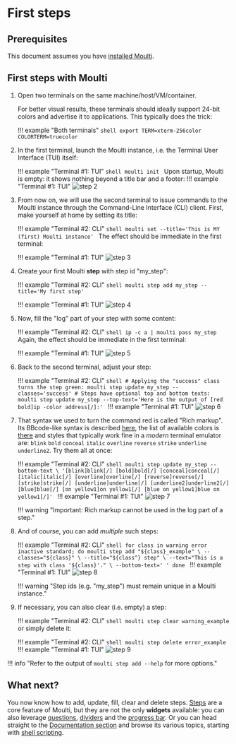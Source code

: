 # First steps

## Prerequisites

This document assumes you have [installed Moulti](install.md).

## First steps with Moulti

1. Open two terminals on the same machine/host/VM/container.

    For better visual results, these terminals should ideally support 24-bit colors and advertise it to applications.
    This typically does the trick:

    !!! example "Both terminals"
        ```shell
        export TERM=xterm-256color COLORTERM=truecolor
        ```

2. In the first terminal, launch the Moulti instance, i.e. the Terminal User Interface (TUI) itself:

    !!! example "Terminal #1: TUI"
        ```shell
        moulti init
        ```
    Upon startup, Moulti is empty: it shows nothing beyond a title bar and a footer:
    !!! example "Terminal #1: TUI"
        ![step 2](assets/images/first-steps-1.svg)

3. From now on, we will use the second terminal to issue commands to the Moulti instance through the Command-Line Interface (CLI) client.
   First, make yourself at home by setting its title:

    !!! example "Terminal #2: CLI"
        ```shell
        moulti set --title='This is MY (first) Moulti instance'
        ```
   The effect should be immediate in the first terminal:

    !!! example "Terminal #1: TUI"
        ![step 3](assets/images/first-steps-2.svg)

4. Create your first Moulti **step** with step id "my_step":

    !!! example "Terminal #2: CLI"
        ```shell
        moulti step add my_step --title='My first step'
        ```

    !!! example "Terminal #1: TUI"
        ![step 4](assets/images/first-steps-3.svg)

5. Now, fill the "log" part of your step with some content:

    !!! example "Terminal #2: CLI"
        ```shell
        ip -c a | moulti pass my_step
        ```
    Again, the effect should be immediate in the first terminal:

    !!! example "Terminal #1: TUI"
        ![step 5](assets/images/first-steps-4.svg)

6. Back to the second terminal, adjust your step:

    !!! example "Terminal #2: CLI"
        ```shell
        # Applying the "success" class turns the step green:
        moulti step update my_step --classes='success'
        # Steps have optional top and bottom texts:
        moulti step update my_step --top-text='Here is the output of [red bold]ip -color address[/]:'
        ```
    !!! example "Terminal #1: TUI"
        ![step 6](assets/images/first-steps-5.svg)

7. That syntax we used to turn the command red is called "Rich markup".
    Its BBcode-like syntax is described [here](https://rich.readthedocs.io/en/stable/markup.html#syntax), the list of available colors is [there](https://rich.readthedocs.io/en/stable/appendix/colors.html#appendix-colors) and styles that typically work fine in a *modern* terminal emulator are: `blink` `bold` `conceal` `italic` `overline` `reverse` `strike` `underline` `underline2`.
    Try them all at once:

    !!! example "Terminal #2: CLI"
         ```shell
         moulti step update my_step --bottom-text \
             '[blink]blink[/] [bold]bold[/] [conceal]conceal[/] [italic]italic[/] [overline]overline[/] [reverse]reverse[/] [strike]strike[/] [underline]underline[/] [underline2]underline2[/] [blue]blue[/] [on yellow1]on yellow1[/] [blue on yellow1]blue on yellow1[/]'
         ```
    !!! example "Terminal #1: TUI"
        ![step 7](assets/images/first-steps-6.svg)

    !!! warning "Important: Rich markup cannot be used in the log part of a step."

8. And of course, you can add *multiple* such steps:

    !!! example "Terminal #2: CLI"
         ```shell
         for class in warning error inactive standard; do
             moulti step add "${class}_example" \
                 --classes="${class}" \
                 --title="${class^} step" \
                 --text="This is a step with class '${class}'." \
                 --bottom-text=' '
         done
         ```
    !!! example "Terminal #1: TUI"
        ![step 8](assets/images/first-steps-7.svg)

    !!! warning "Step ids (e.g. "my_step") must remain unique in a Moulti instance."

9. If necessary, you can also clear (i.e. empty) a step:

    !!! example "Terminal #2: CLI"
        ```shell
        moulti step clear warning_example
        ```
   or simply delete it:

    !!! example "Terminal #2: CLI"
        ```shell
        moulti step delete error_example
        ```
    !!! example "Terminal #1: TUI"
        ![step 9](assets/images/first-steps-8.svg)

!!! info "Refer to the output of `moulti step add --help` for more options."

## What next?

You now know how to add, update, fill, clear and delete steps.
[Steps](steps.md) are a core feature of Moulti, but they are not the only **widgets** available: you can also leverage [questions](questions.md), [dividers](dividers.md) and the [progress bar](progressbar.md).
Or you can head straight to the [Documentation section](documentation.md) and browse its various topics, starting with [shell scripting](shell-scripting.md).
